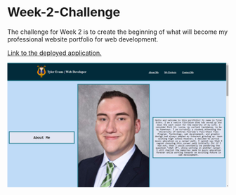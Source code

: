 # Week-2-Challenge
The challenge for Week 2 is to create the beginning of what will become my professional website portfolio for web development.

[Link to the deployed application.](https://tdevans97.github.io/My-Website-Portfolio/)

![Screenshot of the live site.](/assets/images/Screenshot-of-Portfolio-Website.png)
